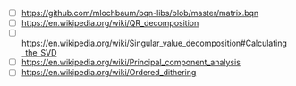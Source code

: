 - [ ] https://github.com/mlochbaum/bqn-libs/blob/master/matrix.bqn
- [ ] https://en.wikipedia.org/wiki/QR_decomposition
- [ ] https://en.wikipedia.org/wiki/Singular_value_decomposition#Calculating_the_SVD
- [ ] https://en.wikipedia.org/wiki/Principal_component_analysis
- [ ] https://en.wikipedia.org/wiki/Ordered_dithering
